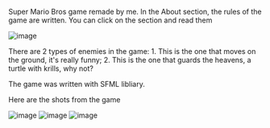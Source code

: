 Super Mario Bros game remade by me. In the About section, the rules of the game are written. You can click on the section and read them

![image](https://user-images.githubusercontent.com/66825034/163408505-f4ffe71b-0c71-4123-9437-de7975a4ff7e.png)

There are 2 types of enemies in the game: 1. This is the one that moves on the ground, it's really funny;
2. This is the one that guards the heavens, a turtle with krills, why not?

The game was written with SFML libliary.

Here are the shots from the game

![image](https://user-images.githubusercontent.com/66825034/163410004-6f45cbea-d76f-47c2-b232-f1c18a263068.png)
![image](https://user-images.githubusercontent.com/66825034/163410108-bef02516-2d32-435e-9b33-8d01c1f3c830.png)
![image](https://user-images.githubusercontent.com/66825034/163410180-13fb90f4-2a7a-44ba-8f66-2ee53d2f231f.png)
